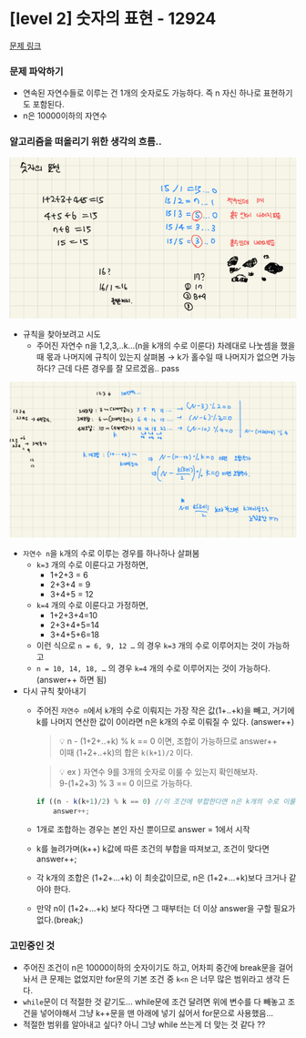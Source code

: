 # [level 2] 숫자의 표현 - 12924 

[문제 링크](https://school.programmers.co.kr/learn/courses/30/lessons/12924) 


### 문제 파악하기

- 연속된 자연수들로 이루는 건 1개의 숫자로도 가능하다. 즉 n 자신 하나로 표현하기도 포함된다.
- n은 10000이하의 자연수

### 알고리즘을 떠올리기 위한 생각의 흐름..

![result1](images/숫자의표현1.png)

- 규칙을 찾아보려고 시도
    - 주어진 자연수 n을 1,2,3,..k…(n을 k개의 수로 이룬다) 차례대로 나눗셈을 했을 때 몫과 나머지에 규칙이 있는지 살펴봄 → k가 홀수일 때 나머지가 없으면 가능하다? 근데 다른 경우를 잘 모르겠음.. pass

![result2](images/숫자의표현2.png)

- `자연수 n`을 `k`개의 수로 이루는 경우를 하나하나 살펴봄
    - `k=3` 개의 수로 이룬다고 가정하면,
        - 1+2+3 = 6
        - 2+3+4 = 9
        - 3+4+5 = 12
    - `k=4` 개의 수로 이룬다고 가정하면,
        - 1+2+3+4=10
        - 2+3+4+5=14
        - 3+4+5+6=18
    - 이런 식으로 `n = 6, 9, 12 …` 의 경우 `k=3` 개의 수로 이루어지는 것이 가능하고
    - `n = 10, 14, 18, …` 의 경우 `k=4` 개의 수로 이루어지는 것이 가능하다. (answer++ 하면 됨)
- 다시 규칙 찾아내기
    - 주어진 `자연수 n`에서 `k`개의 수로 이뤄지는 가장 작은 값(1+..+k)을 빼고, 거기에 k를 나머지 연산한 값이 0이라면 n은 k개의 수로 이뤄질 수 있다. (answer++)
        
        
       > 💡 n - (1+2+..+k) % k == 0 이면, 조합이 가능하므로 answer++ <br />
       > 이때 (1+2+..+k)의 합은 `k(k+1)/2` 이다.
       
       
        
        
        >💡 ex ) 자연수 9를 3개의 숫자로 이룰 수 있는지 확인해보자. <br />
        > 9-(1+2+3) % 3 == 0 이므로 가능하다.
        
       
        
        ```jsx
        if ((n - k(k+1)/2) % k == 0) //이 조건에 부합한다면 n은 k개의 수로 이룰 수 있다.
        	answer++;
        ```
        
    - 1개로 조합하는 경우는 본인 자신 뿐이므로 answer = 1에서 시작
    - k를 늘려가며(k++) k값에 따른 조건의 부합을 따져보고, 조건이 맞다면 answer++;
    - 각 k개의 조합은 (1+2+…+k) 이 최솟값이므로, n은 (1+2+…+k)보다 크거나 같아야 한다.
    - 만약 n이 (1+2+…+k) 보다 작다면 그 때부터는 더 이상 answer을 구할 필요가 없다.(break;)

### 고민중인 것

- 주어진 조건이 n은 10000이하의 숫자이기도 하고, 어차피 중간에 break문을 걸어 놔서 큰 문제는 없었지만 for문의 기본 조건 중 `k<n` 은 너무 많은 범위라고 생각 든다.
- `while`문이 더 적절한 것 같기도… while문에 조건 달려면 위에 변수를 다 빼놓고 조건을 넣어야해서 그냥 k++문을 맨 아래에 넣기 싫어서 for문으로 사용했음…
- 적절한 범위를 알아내고 싶다? 아니 그냥 while 쓰는게 더 맞는 것 같다 ??
